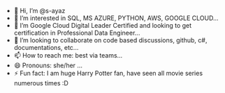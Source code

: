 - 👋 Hi, I’m @s-ayaz
- 👀 I’m interested in SQL, MS AZURE, PYTHON, AWS, GOOGLE CLOUD...
- 🌱 I’m Google Cloud Digital Leader Certified and looking to get certification in Professional Data Engineer...
- 💞️ I’m looking to collaborate on code based discussions, github, c#, documentations, etc...
- 📫 How to reach me: best via teams...
- 😄 Pronouns: she/her ...
- ⚡ Fun fact: I am huge Harry Potter fan, have seen all movie series numerous times :D

<!---
s-ayaz/s-ayaz is a ✨ special ✨ repository because its `README.md` (this file) appears on your GitHub profile.
You can click the Preview link to take a look at your changes.
--->
